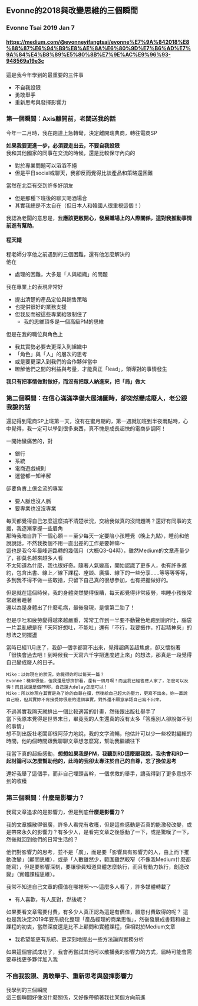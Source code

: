 ## Evonne的2018與改變思維的三個瞬間
### Evonne Tsai 2019 Jan 7
#### https://medium.com/@evonneyifangtsai/evonne%E7%9A%842018%E8%88%87%E6%94%B9%E8%AE%8A%E6%80%9D%E7%B6%AD%E7%9A%84%E4%B8%89%E5%80%8B%E7%9E%AC%E9%96%93-948569a19e3c


這是我今年學到的最重要的三件事
- 不自我設限
- 勇敢舉手
- 重新思考與發揮影響力

### 第一個瞬間：Axis離開前，老闆送我的話
今年一二月時，我在跑道上急轉彎，決定離開瑞典商，轉往電商SP

**如果我要更進一步，必須要走出去，不要自我設限**  
我和其他國家的同事在交流的時候，還是比較保守內向的
- 對於專業問題可以滔滔不絕
- 但是平日social或聊天，我卻反而覺得比談產品和策略還困難

當然在北亞有交到許多好朋友
- 但是那種下班後的聊天喝酒場合
- 其實我總是不太自在（但日本人和韓國人很重視這個！）

我認為老闆的意思是，我**應該更敞開心，發展職場上的人際關係，這對我推動事情前進有幫助**。

#### 程天縱
程老師分享他之前遇到的三個困難，還有他怎麼解決的  
他在
- 處理的困難，大多是「人與組織」的問題

我在專業上的表現非常好
- 提出清楚的產品定位與銷售策略
- 也提供很好的業務支援
- 但我反而被這些專業給限制住了
  - 我的思維頂多是一個高級PM的思維

但是在我的職位與角色上
- 我其實勢必要去更深入到組織中
- 「角色」與「人」的層次的思考
- 或是要更深入到我們的合作夥伴當中
- 瞭解他們之間的利益與考量，才能真正「lead」，領導對的事情發生

**我只有把事情做對做好，而沒有把眾人納進來，把「局」做大**



### 第二個瞬間：在信心滿滿準備大展鴻圖時，卻突然變成廢人，老公跟我說的話
還記得到電商SP上班第一天，沒有在蜜月期的，第一週就加班到半夜兩點時，心中覺得，我一定可以學到很多東西，真不愧是成長超快的電商步調阿！

一開始蠻痛苦的，對
- 銀行
- 系統
- 電商遊戲規則
- 運營都一知半解

卻要負責上億金流的專案
- 要人脈也沒人脈
- 要專業也沒沒專業

每天都覺得自己怎麼這麼搞不清楚狀況，交給我做真的沒問題嗎？還好有同事的支援，我逐漸掌握一些眉角  
那時我暗自許下一個心願－－至少每天一定要陪小孩睡覺（晚上九點），睡前和他說說話，不然我換個不用一直出差的工作是要幹嘛～  
這也是我今年最峰迴路轉的幾個月（大概Q3-Q4時），雖然Medium的文章產量少了，卻莫名越來越多人看  
不太知道為什麼，我也很好奇。隨著人氣變高，開始認識了更多人，也有許多邀約，包含出書、線上／線下課程、座談、廣播、線下的一些分享……等等等等等，多到我不得不做一些取捨，只留下自己真的很想參加，也有把握做好的。

但是就在這個時候，我的身體突然變得很糟，每天都覺得非常疲勞，哄睡小孩後常常跟著睡著  
還以為是身體出了什麼毛病，最後發現，是懷第二胎了！  

但是孕吐和疲勞變得越來越嚴重，常常工作到一半要不動聲色地跑到廁所吐，腦袋一片混亂總是在「天阿好想吐，不能吐」還有「不行，我要振作，打起精神來」的想法之間擺盪  

當時已經11月底了，我卻一個字都寫不出來，覺得超痛苦超焦慮，卻又懷抱著  
「很快會過去吧！到時候我一天寫六千字把進度趕上來」的想法，那真是一段覺得自己變成廢人的日子。  
```
Mike：以妳現在的狀況，妳覺得妳可以每天一篇？
Evonne：機率很低，但我還是想拚拚看，還有一個月啊！而且我已經答應人家了，怎麼可以反悔！而且我還是個PM耶，自己還大delay怎麼可以！
Mike：所以妳現在其實是為了妳的自尊在撐，然後給自己超大的壓力，更寫不出來，妳一直說自己廢，但其實妳不肯接受妳很廢的這個事實，對外還不願意承認自己寫不出來。
```

不過其實我隔天就排出一個比較適當的計畫，然後跟出版社舉手了  
當下我原本覺得是世界末日，畢竟我的人生還真的沒有太多「答應別人卻說做不到的事情」  
想不到出版社老闆卻很阿莎力地說，我的文字流暢，他估計可以少一些校對編輯的時間，他約個時間跟我聊聊文章想怎麼寫，幫助我繼續往下  

我當下真的超級感動，**想想如果我是PM，我聽到RD這麼跟我說，我也會和RD一起討論可以怎麼幫助他的，此時的我卻太專注於自己的自尊，忘了換位思考**

還好我舉了這個手，而非自己埋頭苦幹，一個求救的舉手，讓我得到了更多意想不到的收穫  

### 第三個瞬間：什麼是影響力？
我寫文章追求的是影響力，但是到底**什麼是影響力？**

我的文章擴散得很廣，許多人看完有收穫，但是這些感動是否真的能激發改變，或是帶來永久的影響力？有多少人，是看完文章之後感動了一下，或是驚嘆了一下，然後就回到他們的日常生活的？

他們對影響力的思考，並不是「廣」，而是要「影響具有影響力的人，由上而下推動改變」（顧問思維），或是「人數雖然少，範圍雖然較窄（不像我Medium什麼都能寫），但是要影響深刻，要讓學員知道具體怎麼執行，而且有動力執行，創造改變」（實體課程思維）。

我常不知道自己文章的價值在哪裡啊～～這麼多人看了，許多媒體轉載了
- 有人喜歡，有人反對，然後呢？

如果要看文章需要付費，有多少人真正認為這是有價值，願意付費取得的呢？
這也是我決定2019年要系統化整理「產品經理的商業思惟」，然後發展成書籍和線上課程的初衷，當然深度還是比不上顧問和實體課程，但相對於Medium文章
- 我希望能更有系統、更深刻地提出一些方法論與實務分析

如果這個嘗試成功了，我會再嘗試其他可以散播我的影響力的方式，屆時可能會需要尋找更多夥伴加入我

### 不自我設限、勇敢舉手、重新思考與發揮影響力
我學到的三個瞬間  
這三個瞬間好像沒什麼關係，又好像帶領著我往某個方向前進